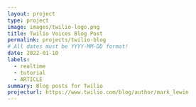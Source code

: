 ```yaml
---
layout: project
type: project
image: images/twilio-logo.png
title: Twilio Voices Blog Post
permalink: projects/twilio-blog
# All dates must be YYYY-MM-DD format!
date: 2022-01-10
labels:
  - realtime
  - tutorial
  - ARTICLE
summary: Blog posts for Twilio
projecturl: https://www.twilio.com/blog/author/mark_lewin
---
```

